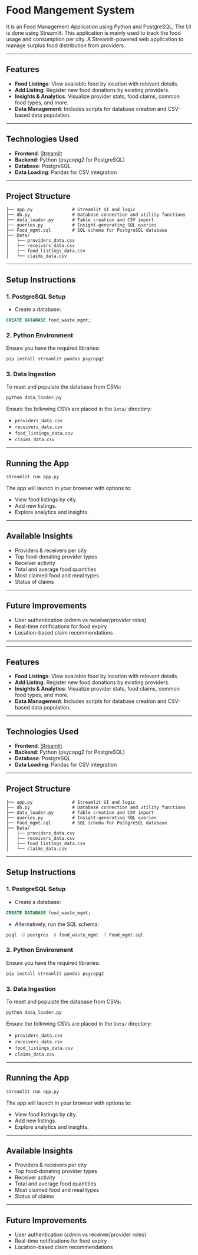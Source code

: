# Food Mangement System
It is an Food Management Application using Python and PostgreSQL, The UI is done using Streamlit. This application is mainly used to track the food usage and consumption per city. A Streamlit-powered web application to manage surplus food distribution from providers.

---

## Features

- **Food Listings**: View available food by location with relevant details.
- **Add Listing**: Register new food donations by existing providers.
- **Insights & Analytics**: Visualize provider stats, food claims, common food types, and more.
- **Data Management**: Includes scripts for database creation and CSV-based data population.

---

## Technologies Used

- **Frontend**: [Streamlit](https://streamlit.io/)
- **Backend**: Python (psycopg2 for PostgreSQL)
- **Database**: PostgreSQL
- **Data Loading**: Pandas for CSV integration

---

## Project Structure

```
├── app.py               # Streamlit UI and logic
├── db.py                # Database connection and utility functions
├── data_loader.py       # Table creation and CSV import
├── queries.py           # Insight-generating SQL queries
├── Food_mgmt.sql        # SQL schema for PostgreSQL database
├── Data/
│   ├── providers_data.csv
│   ├── receivers_data.csv
│   ├── food_listings_data.csv
│   └── claims_data.csv
```

---

## Setup Instructions

### 1. PostgreSQL Setup

- Create a database:

```sql
CREATE DATABASE food_waste_mgmt;
```

### 2. Python Environment

Ensure you have the required libraries:

```bash
pip install streamlit pandas psycopg2
```

### 3. Data Ingestion

To reset and populate the database from CSVs:

```bash
python data_loader.py
```

Ensure the following CSVs are placed in the `Data/` directory:
- `providers_data.csv`
- `receivers_data.csv`
- `food_listings_data.csv`
- `claims_data.csv`

---

## Running the App

```bash
streamlit run app.py
```

The app will launch in your browser with options to:
- View food listings by city.
- Add new listings.
- Explore analytics and insights.

---

## Available Insights

- Providers & receivers per city
- Top food-donating provider types
- Receiver activity
- Total and average food quantities
- Most claimed food and meal types
- Status of claims

---

## Future Improvements

- User authentication (admin vs receiver/provider roles)
- Real-time notifications for food expiry
- Location-based claim recommendations

---
---

## Features

- **Food Listings**: View available food by location with relevant details.
- **Add Listing**: Register new food donations by existing providers.
- **Insights & Analytics**: Visualize provider stats, food claims, common food types, and more.
- **Data Management**: Includes scripts for database creation and CSV-based data population.

---

## Technologies Used

- **Frontend**: [Streamlit](https://streamlit.io/)
- **Backend**: Python (psycopg2 for PostgreSQL)
- **Database**: PostgreSQL
- **Data Loading**: Pandas for CSV integration

---

## Project Structure

```
├── app.py               # Streamlit UI and logic
├── db.py                # Database connection and utility functions
├── data_loader.py       # Table creation and CSV import
├── queries.py           # Insight-generating SQL queries
├── Food_mgmt.sql        # SQL schema for PostgreSQL database
├── Data/
│   ├── providers_data.csv
│   ├── receivers_data.csv
│   ├── food_listings_data.csv
│   └── claims_data.csv
```

---

## Setup Instructions

### 1. PostgreSQL Setup

- Create a database:

```sql
CREATE DATABASE food_waste_mgmt;
```

- Alternatively, run the SQL schema:

```bash
psql -U postgres -d food_waste_mgmt -f Food_mgmt.sql
```

### 2. Python Environment

Ensure you have the required libraries:

```bash
pip install streamlit pandas psycopg2
```

### 3. Data Ingestion

To reset and populate the database from CSVs:

```bash
python data_loader.py
```

Ensure the following CSVs are placed in the `Data/` directory:
- `providers_data.csv`
- `receivers_data.csv`
- `food_listings_data.csv`
- `claims_data.csv`

---

## Running the App

```bash
streamlit run app.py
```

The app will launch in your browser with options to:
- View food listings by city.
- Add new listings.
- Explore analytics and insights.

---

## Available Insights

- Providers & receivers per city
- Top food-donating provider types
- Receiver activity
- Total and average food quantities
- Most claimed food and meal types
- Status of claims

---

## Future Improvements

- User authentication (admin vs receiver/provider roles)
- Real-time notifications for food expiry
- Location-based claim recommendations
